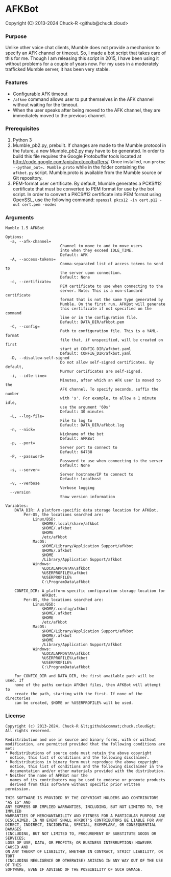# AFKBot #
Copyright (C) 2013-2024 Chuck-R  &lt;github&commat;chuck.cloud&gt;

### Purpose ###
Unlike other voice chat clients, Mumble does not provide a mechanism to specify an AFK channel or timeout. So, I made a bot script that takes care of this for me. Though I am releasing this script in 2015, I have been using it without problems for a couple of years now. For my uses in a moderately trafficked Mumble server, it has been very stable.

### Features ###
* Configurable AFK timeout
* `/afkme` command allows user to put themselves in the AFK channel without waiting for the timeout.
* When the user speaks after being moved to the AFK channel, they are immediately moved to the previous channel.

### Prerequisites ###
1. Python 3
2. Mumble_pb2.py, prebuilt. If changes are made to the Mumble protocol in the future, a new Mumble_pb2.py may have to be generated. In order to build this file requires the Google Protobuffer tools located at http://code.google.com/apis/protocolbuffers/. Once installed, run `protoc --python_out=. Mumble.proto` while in the folder containing the `afkbot.py` script. Mumble.proto is available from the Mumble source or Git repository.
3. PEM-format user certificate. By default, Mumble generates a PCKS#12 certificate that must be converted to PEM format for use by the bot script. In order to convert a PKCS#12 certificate into PEM format using OpenSSL, use the following command: `openssl pkcs12 -in cert.p12 -out cert.pem -nodes`

### Arguments ###
    Mumble 1.5 AFKBot

    Options:
      -a, --afk-channel=
                            Channel to move to and to move users
                            into when they exceed IDLE_TIME.
                            Default: AFK
      -A, --access-tokens=
                            Comma-separated list of access tokens to send to
                            the server upon connection.
                            Default: None
      -c, --certificate=
                            PEM certificate to use when connecting to the
                            server. Note: This is a non-standard certificate
                            format that is not the same type generated by
                            Mumble. On the first run, AFKBot will generate
                            this certificate if not specified on the command
                            line or in the configuration file.
                            Default: DATA_DIR/afkbot.pem
      -C, --config=
                            Path to configuration file. This is a YAML-format
                            file that, if unspecified, will be created on first
                            start at CONFIG_DIR/afkbot.yaml
                            Default: CONFIG_DIR/afkbot.yaml
      -D, --disallow-self-signed
                            Do not allow self-signed certificates. By default,
                            Murmur certificates are self-signed.
      -i, --idle-time=
                            Minutes, after which an AFK user is moved to the
                            AFK channel. To specify seconds, suffix the number
                            with 's'. For example, to allow a 1 minute idle,
                            use the argument '60s'
                            Default: 30 minutes
      -L, --log-file=
                            File to log to
                            Default: DATA_DIR/afkbot.log
      -n, --nick=
                            Nickname of the bot
                            Default: AFKBot
      -p, --port=
                            Server port to connect to
                            Default: 64738
      -P, --password=
                            Password to use when connecting to the server
                            Default: None
      -s, --server=
                            Server hostname/IP to connect to
                            Default: localhost
      -v, --verbose
                            Verbose logging
      --version
                            Show version information

    Variables:
        DATA_DIR: A platform-specific data storage location for AFKBot.
            Per-OS, the locations searched are:
                Linux/BSD:
                    $HOME/.local/share/afkbot
                    $HOME/.afkbot
                    $HOME
                    /etc/afkbot
                MacOS:
                    $HOME/Library/Application Support/afkbot
                    $HOME/.afkbot
                    $HOME
                    /Library/Application Support/afkbot
                Windows:
                    %LOCALAPPDATA%\afkbot
                    %USERPROFILE%\afkbot
                    %USERPROFILE%
                    C:\ProgramData\afkbot

        CONFIG_DIR: A platform-specific configuration storage location for
                    AFKBot.
            Per-OS, the locations searched are:
                Linux/BSD:
                    $HOME/.config/afkbot
                    $HOME/.afkbot
                    $HOME
                    /etc/afkbot
                MacOS:
                    $HOME/Library/Application Support/afkbot
                    $HOME/.afkbot
                    $HOME
                    /Library/Application Support/afkbot
                Windows:
                    %LOCALAPPDATA%\afkbot
                    %USERPROFILE%\afkbot
                    %USERPROFILE%
                    C:\ProgramData\afkbot

        For CONFIG_DIR and DATA_DIR, the first available path will be used. If
        none of the paths contain AFKBot files, then AFKBot will attempt to
        create the path, starting with the first. If none of the directories
        can be created, $HOME or %USERPROFILE% will be used.


### License ###

    Copyright (c) 2013-2024, Chuck-R &lt;github&commat;chuck.cloud&gt;
    All rights reserved.

    Redistribution and use in source and binary forms, with or without
    modification, are permitted provided that the following conditions are met:
    * Redistributions of source code must retain the above copyright
      notice, this list of conditions and the following disclaimer.
    * Redistributions in binary form must reproduce the above copyright
      notice, this list of conditions and the following disclaimer in the
      documentation and/or other materials provided with the distribution.
    * Neither the name of AFKBot nor the
      names of its contributors may be used to endorse or promote products
      derived from this software without specific prior written permission.

    THIS SOFTWARE IS PROVIDED BY THE COPYRIGHT HOLDERS AND CONTRIBUTORS "AS IS" AND
    ANY EXPRESS OR IMPLIED WARRANTIES, INCLUDING, BUT NOT LIMITED TO, THE IMPLIED
    WARRANTIES OF MERCHANTABILITY AND FITNESS FOR A PARTICULAR PURPOSE ARE
    DISCLAIMED. IN NO EVENT SHALL AFKBOT'S CONTRIBUTORS BE LIABLE FOR ANY
    DIRECT, INDIRECT, INCIDENTAL, SPECIAL, EXEMPLARY, OR CONSEQUENTIAL DAMAGES
    (INCLUDING, BUT NOT LIMITED TO, PROCUREMENT OF SUBSTITUTE GOODS OR SERVICES;
    LOSS OF USE, DATA, OR PROFITS; OR BUSINESS INTERRUPTION) HOWEVER CAUSED AND
    ON ANY THEORY OF LIABILITY, WHETHER IN CONTRACT, STRICT LIABILITY, OR TORT
    (INCLUDING NEGLIGENCE OR OTHERWISE) ARISING IN ANY WAY OUT OF THE USE OF THIS
    SOFTWARE, EVEN IF ADVISED OF THE POSSIBILITY OF SUCH DAMAGE.
